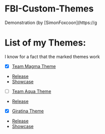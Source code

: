 # FBI-Custom-Themes

Demonstration (by [SimonFoxcoon](https://g

# List of my Themes:

I know for a fact that the marked themes work

- [x] [Team Magma Theme](https://github.com/GrewdonGaming21/FBI-Custom-Themes/tree/main/theme%20(Team_Magma)/theme) 
- [Release](https://github.com/GrewdonGaming21/FBI-Custom-Themes/releases/tag/Team_Magma_v1.0)
- [Showcase](https://youtu.be/qrqgwGzq_F0)

- [ ] [Team Aqua Theme](https://github.com/GrewdonGaming21/FBI-Custom-Themes/blob/main/theme%20(Team_Aqua)/theme/) 
- [Release](https://github.com/GrewdonGaming21/FBI-Custom-Themes/releases/tag/Team_Aqua_v1.0)

- [x] [Giratina Theme](https://github.com/GrewdonGaming21/FBI-Custom-Themes/blob/main/theme%20(Giratina)/theme/) 
- [Release](https://github.com/GrewdonGaming21/FBI-Custom-Themes/releases/tag/Giratina_v1.0)
- [Showcase](https://youtu.be/H2Mh59yrNow)
